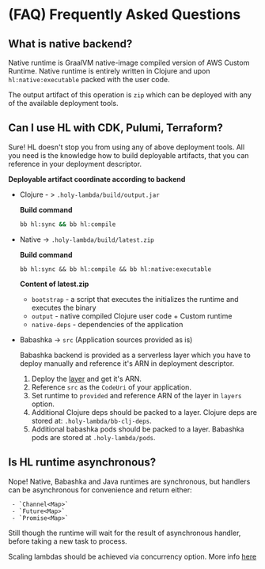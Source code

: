 # (FAQ) Frequently Asked Questions 

## What is native backend?
   Native runtime is GraalVM native-image compiled version of AWS Custom Runtime. Native runtime is entirely written in Clojure and upon `hl:native:executable` packed with the user code. 
   
   The output artifact of this operation is `zip` which can be deployed with any of the available deployment tools. 
   
## Can I use HL with CDK, Pulumi, Terraform?
   Sure! HL doesn't stop you from using any of above deployment tools. All you need is the knowledge how to build deployable artifacts, that you can reference in your deployment descriptor.
  
   **Deployable artifact coordinate according to backend**
  
   - Clojure - > `.holy-lambda/build/output.jar`
   
     **Build command**
     ```bash
     bb hl:sync && bb hl:compile
     ```

   - Native -> `.holy-lambda/build/latest.zip`
   
     **Build command**
     ``` 
     bb hl:sync && bb hl:compile && bb hl:native:executable
     ```
     
     **Content of latest.zip**
     - `bootstrap` - a script that executes the initializes the runtime and executes the binary
     - `output` - native compiled Clojure user code + Custom runtime
     - `native-deps` - dependencies of the application
     
   - Babashka -> `src` (Application sources provided as is)

     Babashka backend is provided as a serverless layer which you have to deploy manually and reference it's ARN in deployment descriptor.
     1. Deploy the [layer](https://serverlessrepo.aws.amazon.com/applications/eu-central-1/443526418261/holy-lambda-babashka-runtime)
       and get it's ARN.
     2. Reference `src` as the `CodeUri` of your application.
     3. Set runtime to `provided` and reference ARN of the layer in `layers` option.
     4. Additional Clojure deps should be packed to a layer. Clojure deps are stored at: `.holy-lambda/bb-clj-deps`.
     5. Additional babashka pods should be packed to a layer. Babashka pods are stored at `.holy-lambda/pods`.
    
## Is HL runtime asynchronous?
   Nope! Native, Babashka and Java runtimes are synchronous, but handlers can be asynchronous for convenience and return either:
   
     - `Channel<Map>`
     - `Future<Map>`
     - `Promise<Map>`
   
   Still though the runtime will wait for the result of asynchronous handler, before taking a new task to process.
   
   Scaling lambdas should be achieved via concurrency option. More info [here](https://docs.aws.amazon.com/lambda/latest/dg/configuration-concurrency.html)
   
   
   
  

